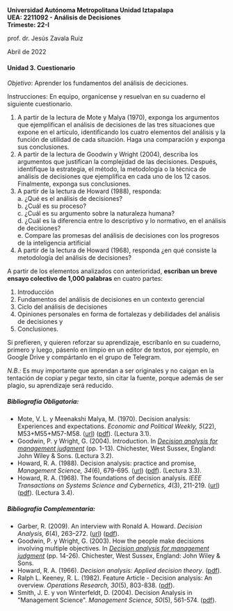 **Universidad Autónoma Metropolitana Unidad Iztapalapa**  
**UEA: 2211092 - Análisis de Decisiones**  
**Trimeste: 22-I**  

prof. dr. Jesús Zavala Ruiz  

Abril de 2022  

#### Unidad 3. Cuestionario

*Objetivo*: Aprender los fundamentos del análisis de deciciones.  

Instrucciones: En equipo, organícense y resuelvan en su cuaderno el siguiente cuestionario. 

1. A partir de la lectura de Mote y Malya (1970), exponga los argumentos que ejemplifican el análisis de decisiones de las tres situaciones que expone en el artículo, identificando los cuatro elementos del análisis y la función de utilidad de cada situación. Haga una comparación y exponga sus conclusiones.
2. A partir de la lectura de Goodwin y Wright (2004), describa los argumentos que justifican la complejidad de las decisiones. Después, identifique la estrategia, el método, la metodología o la técnica de análisis de decisiones que ejemplifica en cada uno de los 12 casos. Finalmente, exponga sus conclusiones.
3. A partir de la lectura de Howard (1988), responda:  
    a. ¿Qué es el análisis de decisiones?  
    b. ¿Cuál es su proceso?  
    c. ¿Cuál es su argumento sobre la naturaleza humana?  
    d. ¿Cuál es la diferencia entre lo descriptivo y lo normativo, en el análisis de decisiones?  
    e. Compare las promesas del análisis de decisiones con los progresos de la inteligencia artificial  
4. A partir de la lectura de Howard (1968), responda ¿en qué consiste la metodología del análisis de decisiones?  

A partir de los elementos analizados con anterioridad, **escriban un breve ensayo colectivo de 1,000 palabras** en cuatro partes:   
1. Introducción  
2. Fundamentos del análisis de decisiones en un contexto gerencial  
3. Ciclo del análisis de decisiones  
4. Opiniones personales en forma de fortalezas y debilidades del análisis de decisiones y  
5. Conclusiones. 

Si prefieren, y quieren reforzar su aprendizaje, escríbanlo en su cuaderno, primero y luego, pásenlo en limpio en un editor de textos, por ejemplo, en Google Drive y compártanlo en el grupo de Telegram.

*N.B.:* Es muy importante que aprendan a ser originales y no caigan en la tentación de copiar y pegar texto, sin citar la fuente, porque además de ser plagio, su aprendizaje será reducido.    

##### Bibliografía Obligatoria:
  - Mote, V. L. y Meenakshi Malya, M. (1970). Decision analysis: Experiences and expectations. *Economic and Political Weekly, 5*(22), M53+M55+M57-M58. ([url](https://www.jstor.org/stable/4360049)) ([pdf](https://sci-hub.se/10.2307/4360049)). (Lectura 3.1).
- Goodwin, P. y Wright, G. (2004). Introduction. In *[Decision analysis for management judgment](http://libgen.rs/book/index.php?md5=3B2F1C8F5947F079F9064CA6BAA7031B)* (pp. 1-13). Chichester, West Sussex, England: John Wiley & Sons. (Lectura 3.2).
- Howard, R. A. (1988). Decision analysis: practice and promise, *Management Science, 34*(6), 679-695. ([url](https://www.jstor.org/stable/2632123)) ([pdf](https://sci-hub.se/10.2307/2632123)). (Lectura 3.3).
- Howard, R. A. (1968). The foundations of decision analysis. *IEEE Transactions on Systems Science and Cybernetics, 4*(3), 211-219. ([url](https://ieeexplore.ieee.org/abstract/document/4082150)) ([pdf](https://sci-hub.se/10.1109/TSSC.1968.300115)). (Lectura 3.4).  

##### Bibliografía Complementaria:
- Garber, R. (2009). An interview with Ronald A. Howard. *Decision Analysis, 6*(4), 263–272. ([url](https://pubsonline.informs.org/doi/pdf/10.1287/deca.1090.0160)) ([pdf](https://sci-hub.se/10.1287/deca.1090.0160)).  
- Goodwin, P. y Wright, G. (2003). How the people make decisions involving multiple objectives. In *[Decision analysis for management judgment](http://libgen.rs/book/index.php?md5=3B2F1C8F5947F079F9064CA6BAA7031B)* (pp. 14-26). Chichester, West Sussex, England: John Wiley & Sons.  
- Howard, R. A. (1966). *Decision analysis: Applied decision theory*. ([pdf](http://www.sdg.com/wp-content/uploads/2015/06/Decision-Analysis-Applied-Decision-Theory.pdf)).  
- Ralph L. Keeney, R. L. (1982). Feature Article - Decision analysis: An overview. *Operations Research, 30*(5), 803-838. ([pdf](https://pubsonline.informs.org/doi/pdf/10.1287/opre.30.5.803)).  
- Smith, J. E. y von Winterfeldt, D. (2004). Decision Analysis in "Management Science". *Management Science, 50*(5), 561-574. ([pdf](https://sci-hub.se/10.2307/30046097)).  
